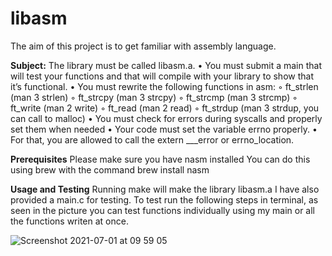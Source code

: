 # libasm
The aim of this project is to get familiar with assembly language.

**Subject:**
The library must be called libasm.a.
• You must submit a main that will test your functions and that will compile with
your library to show that it’s functional.
• You must rewrite the following functions in asm:
◦ ft_strlen (man 3 strlen)
◦ ft_strcpy (man 3 strcpy)
◦ ft_strcmp (man 3 strcmp)
◦ ft_write (man 2 write)
◦ ft_read (man 2 read)
◦ ft_strdup (man 3 strdup, you can call to malloc)
• You must check for errors during syscalls and properly set them when needed
• Your code must set the variable errno properly.
• For that, you are allowed to call the extern ___error or errno_location.

**Prerequisites**
Please make sure you have nasm installed 
You can do this using brew with the command
brew install nasm

**Usage and Testing**
Running make will make the library libasm.a
I have also provided a main.c for testing.
To test run the following steps in terminal, as seen in the picture you can test functions individually using my main or all the functions writen at once.

![Screenshot 2021-07-01 at 09 59 05](https://user-images.githubusercontent.com/61982496/124088786-93b22b00-da53-11eb-83e0-f034aa1d7e78.png)
